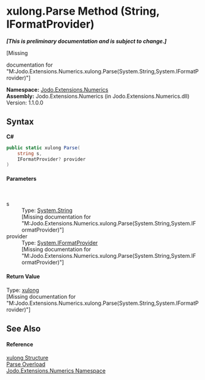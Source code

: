 # xulong.Parse Method (String, IFormatProvider)
 _**\[This is preliminary documentation and is subject to change.\]**_

\[Missing <summary> documentation for "M:Jodo.Extensions.Numerics.xulong.Parse(System.String,System.IFormatProvider)"\]

**Namespace:**&nbsp;<a href="N_Jodo_Extensions_Numerics">Jodo.Extensions.Numerics</a><br />**Assembly:**&nbsp;Jodo.Extensions.Numerics (in Jodo.Extensions.Numerics.dll) Version: 1.1.0.0

## Syntax

**C#**<br />
``` C#
public static xulong Parse(
	string s,
	IFormatProvider? provider
)
```


#### Parameters
&nbsp;<dl><dt>s</dt><dd>Type: <a href="https://docs.microsoft.com/dotnet/api/system.string" target="_blank" rel="noopener noreferrer">System.String</a><br />\[Missing <param name="s"/> documentation for "M:Jodo.Extensions.Numerics.xulong.Parse(System.String,System.IFormatProvider)"\]</dd><dt>provider</dt><dd>Type: <a href="https://docs.microsoft.com/dotnet/api/system.iformatprovider" target="_blank" rel="noopener noreferrer">System.IFormatProvider</a><br />\[Missing <param name="provider"/> documentation for "M:Jodo.Extensions.Numerics.xulong.Parse(System.String,System.IFormatProvider)"\]</dd></dl>

#### Return Value
Type: <a href="T_Jodo_Extensions_Numerics_xulong">xulong</a><br />\[Missing <returns> documentation for "M:Jodo.Extensions.Numerics.xulong.Parse(System.String,System.IFormatProvider)"\]

## See Also


#### Reference
<a href="T_Jodo_Extensions_Numerics_xulong">xulong Structure</a><br /><a href="Overload_Jodo_Extensions_Numerics_xulong_Parse">Parse Overload</a><br /><a href="N_Jodo_Extensions_Numerics">Jodo.Extensions.Numerics Namespace</a><br />